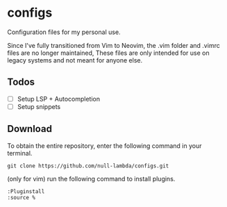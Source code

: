 # configs
Configuration files for my personal use.

Since I've fully transitioned from Vim to Neovim, the .vim folder and .vimrc files are no longer maintained, These files are only intended for use on legacy systems and not meant for anyone else.

## Todos 
- [ ] Setup LSP + Autocompletion 
- [ ] Setup snippets 

## Download
To obtain the entire repository, enter the following command in your terminal.
```
git clone https://github.com/null-lambda/configs.git
```

(only for vim) run the following command to install plugins.
```
:Pluginstall
:source %
```
